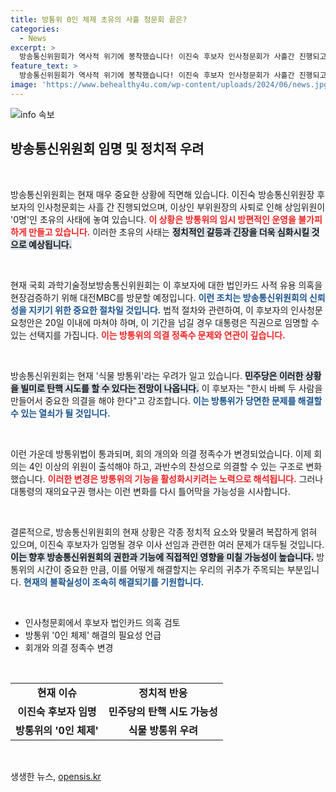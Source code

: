 ```yaml
---
title: 방통위 0인 체제 초유의 사흘 청문회 끝은?
categories:
  - News
excerpt: >
  방송통신위원회가 역사적 위기에 봉착했습니다! 이진숙 후보자 인사청문회가 사흘간 진행되고, 상임위원이 없는 초유의 상황 속에서 방문진 이사 선임을 둘러싼 탄핵 가능성까지 제기되고 있습니다. 식물 방통위 우려가 커지는 가운데, 상황의 전개에 귀추가 주목됩니다!
feature_text: >
  방송통신위원회가 역사적 위기에 봉착했습니다! 이진숙 후보자 인사청문회가 사흘간 진행되고, 상임위원이 없는 초유의 상황 속에서 방문진 이사 선임을 둘러싼 탄핵 가능성까지 제기되고 있습니다. 식물 방통위 우려가 커지는 가운데, 상황의 전개에 귀추가 주목됩니다!
image: 'https://www.behealthy4u.com/wp-content/uploads/2024/06/news.jpg'
---
```


<p><img src="https://www.behealthy4u.com/wp-content/uploads/2024/06/news.jpg" alt="info 속보" /></p>

<h2 data-ke-size="size26">방송통신위원회 임명 및 정치적 우려</h2>

<p data-ke-size="size16">&nbsp;</p>

<p>방송통신위원회는 현재 매우 중요한 상황에 직면해 있습니다. 이진숙 방송통신위원장 후보자의 인사청문회는 사흘 간 진행되었으며, 이상인 부위원장의 사퇴로 인해 상임위원이 '0명'인 초유의 사태에 놓여 있습니다. <b><span style="color: #ee2323;">이 상황은 방통위의 임시 방편적인 운영을 불가피하게 만들고 있습니다.</span></b> 이러한 초유의 사태는 <b><span style="background-color: #21538527;">정치적인 갈등과 긴장을 더욱 심화시킬 것으로 예상됩니다.</span></b> </p>

<p data-ke-size="size16">&nbsp;</p>

<p>현재 국회 과학기술정보방송통신위원회는 이 후보자에 대한 법인카드 사적 유용 의혹을 현장검증하기 위해 대전MBC를 방문할 예정입니다. <b><span style="color: #1a5490;">이런 조치는 방송통신위원회의 신뢰성을 지키기 위한 중요한 절차일 것입니다.</span></b> 법적 절차와 관련하여, 이 후보자의 인사청문요청안은 20일 이내에 마쳐야 하며, 이 기간을 넘길 경우 대통령은 직권으로 임명할 수 있는 선택지를 가집니다. <b><span style="color: #ee2323;">이는 방통위의 의결 정족수 문제와 연관이 깊습니다.</span></b></p>

<p data-ke-size="size16">&nbsp;</p>

<p>방송통신위원회는 현재 '식물 방통위'라는 우려가 일고 있습니다. <b><span style="background-color: #21538527;">민주당은 이러한 상황을 빌미로 탄핵 시도를 할 수 있다는 전망이 나옵니다.</span></b> 이 후보자는 "한시 바삐 두 사람을 만들어서 중요한 의결을 해야 한다"고 강조합니다. <b><span style="color: #1a5490;">이는 방통위가 당면한 문제를 해결할 수 있는 열쇠가 될 것입니다.</span></b></p>

<p data-ke-size="size16">&nbsp;</p>

<p>이런 가운데 방통위법이 통과되며, 회의 개의와 의결 정족수가 변경되었습니다. 이제 회의는 4인 이상의 위원이 출석해야 하고, 과반수의 찬성으로 의결할 수 있는 구조로 변화했습니다. <b><span style="color: #ee2323;">이러한 변경은 방통위의 기능을 활성화시키려는 노력으로 해석됩니다.</span></b> 그러나 대통령의 재의요구권 행사는 이런 변화를 다시 틀어막을 가능성을 시사합니다. </p>

<p data-ke-size="size16">&nbsp;</p>

<p>결론적으로, 방송통신위원회의 현재 상황은 각종 정치적 요소와 맞물려 복잡하게 얽혀 있으며, 이진숙 후보자가 임명될 경우 이사 선임과 관련한 여러 문제가 대두될 것입니다. <b><span style="background-color: #21538527;">이는 향후 방송통신위원회의 권한과 기능에 직접적인 영향을 미칠 가능성이 높습니다.</span></b> 방통위의 시간이 중요한 만큼, 이를 어떻게 해결할지는 우리의 귀추가 주목되는 부분입니다. <b><span style="color: #1a5490;">현재의 불확실성이 조속히 해결되기를 기원합니다.</span></b></p>

<p data-ke-size="size16">&nbsp;</p>

<ul>
    <li>인사청문회에서 후보자 법인카드 의혹 검토</li>
    <li>방통위 '0인 체제' 해결의 필요성 언급</li>
    <li>회개와 의결 정족수 변경</li>
</ul>

<p data-ke-size="size16">&nbsp;</p>

<table style="width:100%;">
    <tr>
        <td style="text-align: center; height: 17px;"><b>현재 이슈</b></td>
        <td style="text-align: center; height: 17px;"><b>정치적 반응</b></td>
    </tr>
    <tr>
        <td style="text-align: center; height: 17px;"><b>이진숙 후보자 임명</b></td>
        <td style="text-align: center; height: 17px;"><b>민주당의 탄핵 시도 가능성</b></td>
    </tr>
    <tr>
        <td style="text-align: center; height: 17px;"><b>방통위의 '0인 체제'</b></td>
        <td style="text-align: center; height: 17px;"><b>식물 방통위 우려</b></td>
    </tr>
</table>

<p data-ke-size="size16">&nbsp;</p>
생생한 뉴스, <a href="https://opensis.kr" rel="dofollow">opensis.kr</a>



